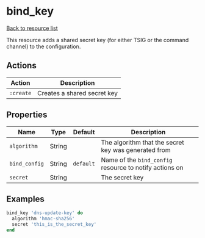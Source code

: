 # bind_key

[Back to resource list](../README.md#resources)

This resource adds a shared secret key (for either TSIG or the command channel) to the configuration.

## Actions

| Action    | Description                 |
| --------- | --------------------------- |
| `:create` | Creates a shared secret key |

## Properties

| Name          | Type   | Default   | Description                                             |
| ------------- | ------ | --------- | ------------------------------------------------------- |
| `algorithm`   | String |           | The algorithm that the secret key was generated from    |
| `bind_config` | String | `default` | Name of the `bind_config` resource to notify actions on |
| `secret`      | String |           | The secret key                                          |

## Examples

```ruby
bind_key 'dns-update-key' do
  algorithm 'hmac-sha256'
  secret 'this_is_the_secret_key'
end
```
